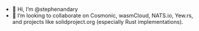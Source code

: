 - 👋 Hi, I’m @stephenandary
- 💞️ I’m looking to collaborate on Cosmonic, wasmCloud, NATS.io, Yew.rs, and projects like solidproject.org (especially Rust implementations).

<!---
stephenandary/stephenandary is a ✨ special ✨ repository because its `README.md` (this file) appears on your GitHub profile.
You can click the Preview link to take a look at your changes.
--->
